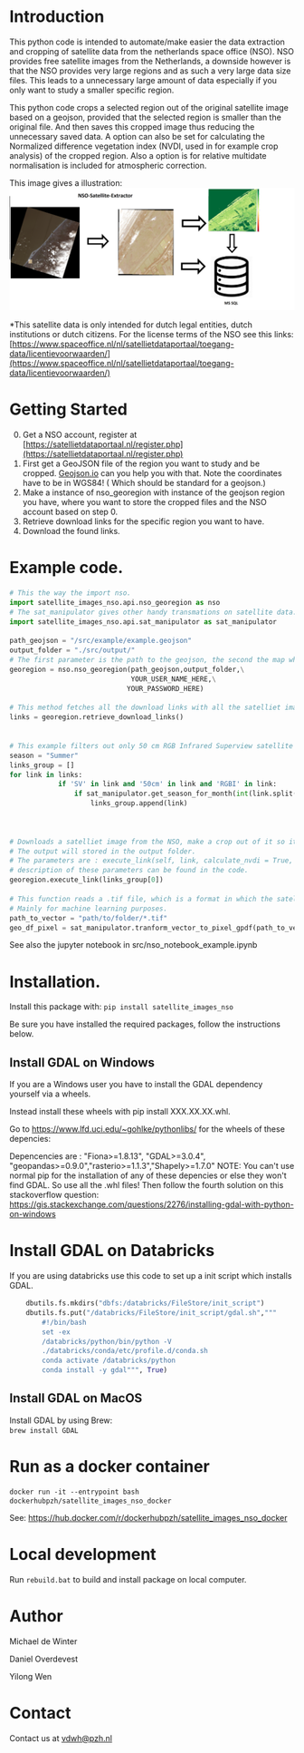 # Introduction 
This python code is intended to automate/make easier the data extraction and cropping of satellite data from the netherlands space office (NSO).
NSO provides free satellite images from the Netherlands, a downside however is that the NSO provides very large regions and as such a very large data size files.
This leads to a unnecessary large amount of data especially if you only want to study a smaller specific region.

This python code crops a selected region out of the original satellite image based on a geojson, provided that the selected region is smaller than the original file.
And then saves this cropped image thus reducing the unnecessary saved data. 
A option can also be set for calculating the Normalized difference vegetation index (NVDI, used in for example crop analysis) of the cropped region.
Also a option is for relative multidate normalisation is included for atmospheric correction. 

This image gives a illustration: 
![Alt text](example.png?raw=true "Title")






*This satellite data is only intended for dutch legal entities, dutch institutions or dutch citizens.
For the license terms of the NSO see this links: [https://www.spaceoffice.nl/nl/satellietdataportaal/toegang-data/licentievoorwaarden/](https://www.spaceoffice.nl/nl/satellietdataportaal/toegang-data/licentievoorwaarden/)

# Getting Started

0. Get a NSO account, register at [https://satellietdataportaal.nl/register.php](https://satellietdataportaal.nl/register.php)
1. First get a GeoJSON file of the region you want to study and be cropped. [Geojson.io](https://geojson.io/#map=8/51.821/5.004) can you help you with that. Note the coordinates have to be in WGS84! ( Which should be standard for a geojson.) 
2. Make a instance of nso_georegion with instance of the geojson region you have, where you want to store the cropped files and the NSO account based on step 0.
2. Retrieve download links for the specific region you want to have.
3. Download the found links.

# Example code.

```python
# This the way the import nso.
import satellite_images_nso.api.nso_georegion as nso
# The sat_manipulator gives other handy transmations on satellite data.
import satellite_images_nso.api.sat_manipulator as sat_manipulator

path_geojson = "/src/example/example.geojson"
output_folder = "./src/output/"
# The first parameter is the path to the geojson, the second the map where the cropped satellite data will be downloaded, the third is your NSO usernamen and the last your NSO password.
georegion = nso.nso_georegion(path_geojson,output_folder,\
                              YOUR_USER_NAME_HERE,\
                             YOUR_PASSWORD_HERE)

# This method fetches all the download links with all the satelliet images the NSO has which contain the region in the given geojson.
links = georegion.retrieve_download_links()


# This example filters out only 50 cm RGB Infrared Superview satellite imagery in the summer.
season = "Summer"
links_group = []
for link in links:
            if 'SV' in link and '50cm' in link and 'RGBI' in link:
                if sat_manipulator.get_season_for_month(int(link.split("/")[len(link.split("/"))-1][4:6]))[0] == season:
                    links_group.append(link)



# Downloads a satelliet image from the NSO, make a crop out of it so it fits the geojson region and calculate the NVDI index.
# The output will stored in the output folder.
# The parameters are : execute_link(self, link, calculate_nvdi = True,  delete_zip_file = True, delete_source_files = True, check_if_file_exists = True, relative_75th_normalize = False)
# description of these parameters can be found in the code.
georegion.execute_link(links_group[0])

# This function reads a .tif file, which is a format in which the satellite data is stored in, and converts it to a pixel based geopandas dataframe.
# Mainly for machine learning purposes.
path_to_vector = "path/to/folder/*.tif"
geo_df_pixel = sat_manipulator.tranform_vector_to_pixel_gpdf(path_to_vector)
```
See also the jupyter notebook in src/nso_notebook_example.ipynb
# Installation.

Install this package with: `pip install satellite_images_nso`

Be sure you have installed the required packages, follow the instructions below.
## Install GDAL on Windows
If you are a Windows user you have to install the GDAL dependency yourself via a wheels.

Instead install these wheels with pip install XXX.XX.XX.whl.

Go to https://www.lfd.uci.edu/~gohlke/pythonlibs/ for the wheels of these depencies:
 
Depencencies are : "Fiona>=1.8.13", "GDAL>=3.0.4", "geopandas>=0.9.0","rasterio>=1.1.3","Shapely>=1.7.0"
NOTE: You can't use normal pip for the installation of any of these depencies or else they won't find GDAL. So use all the .whl files!
Then follow the fourth solution on this stackoverflow question:
https://gis.stackexchange.com/questions/2276/installing-gdal-with-python-on-windows


# Install GDAL on Databricks
If you are using databricks use this code to set up a init script which installs GDAL.

```python
    dbutils.fs.mkdirs("dbfs:/databricks/FileStore/init_script")
    dbutils.fs.put("/databricks/FileStore/init_script/gdal.sh","""
        #!/bin/bash
        set -ex
        /databricks/python/bin/python -V
        ./databricks/conda/etc/profile.d/conda.sh
        conda activate /databricks/python
        conda install -y gdal""", True)
```

## Install GDAL on MacOS
Install GDAL by using Brew:  
`brew install GDAL`

# Run as a docker container
```console
docker run -it --entrypoint bash dockerhubpzh/satellite_images_nso_docker
```
See: https://hub.docker.com/r/dockerhubpzh/satellite_images_nso_docker

# Local development
Run `rebuild.bat` to build and install package on local computer.




# Author
Michael de Winter

Daniel Overdevest

Yilong Wen

# Contact

Contact us at vdwh@pzh.nl

